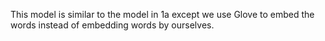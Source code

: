 This model is similar to the model in 1a except we use Glove to embed the words instead of embedding words by ourselves.
